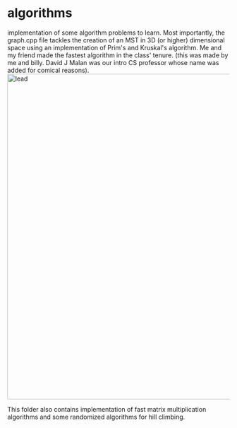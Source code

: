 # algorithms
implementation of some algorithm problems to learn. 
Most importantly, the graph.cpp file tackles the creation of an MST in 3D (or higher) dimensional space using an implementation of Prim's and Kruskal's algorithm. Me and my friend made the fastest algorithm in the class' tenure. (this was made by me and billy. David J Malan was our intro CS professor whose name was added for comical reasons). 
<img width="736" alt="lead" src="https://github.com/prbsth/winning-algorithms/assets/34644276/befdb17f-a030-483b-a420-7952d0efcb46">

This folder also contains implementation of fast matrix multiplication algorithms and some randomized algorithms for hill climbing. 

